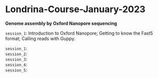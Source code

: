 # Londrina-Course-January-2023

**Genome assembly by Oxford Nanopore sequencing**


`session_1`: Introduction to Oxford Nanopore; Getting to know the Fast5 format; Calling reads with Guppy.  

`session_1`:      
`session_2`:   
`session_3`:    
`session_4`:     
`session_5`:    




